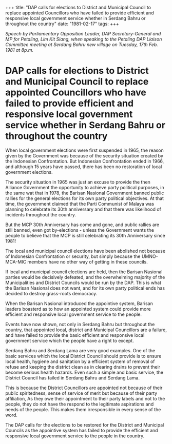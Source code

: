 +++ 
title: "DAP calls for elections to District and Municipal Council to replace appointed Councillors who have failed to provide efficient and responsive local government service whether in Serdang Bahru or throughout the country"
date: "1981-02-17"
tags:
+++

_Speech by Parliamentary Opposition Leader, DAP Secretary-General and MP for Petaling, Lim Kit Siang, when speaking to the Petaling DAP Liaison Committee meeting at Serdang Bahru new village on Tuesday, 17th Feb. 1981 at 8p.m._          

# DAP calls for elections to District and Municipal Council to replace appointed Councillors who have failed to provide efficient and responsive local government service whether in Serdang Bahru or throughout the country

When local government elections were first suspended in 1965, the reason given by the Government was because of the security situation created by the Indonesian Confrontation. But Indonesian Confrontation ended in 1966, and although 15 years have passed, there has been no restoration of local government elections.</u>

The security situation in 1965 was just an excuse to provide the then Alliance Government the opportunity to achieve party political purposes, in the same wat that in 1978, the Barisan Nasional Government banned public rallies for the general elections for its own party political objectives. At that time, the government claimed that the Parti Communist of Malaya was planning to celebrate its 30th anniversary and that there was likelihood of incidents throughout the country.

But the MCP 30th Anniversary has come and gone, and public rallies are still banned, even got by-elections - unless the Government wants the people to believe that the MCP is still celebrating its 30th Anniversary since 1981!

The local and municipal council elections have been abolished not because of Indonesian Confrontation or security, but simply because the UMNO-MCA-MIC members have no other way of getting in these councils.

If local and municipal council elections are held, then the Barisan Nasional parties would be decisively defeated, and the overwhelming majority of the Municipalities and District Councils would be run by the DAP. This is what the Barisan Nasional does not want, and for its own party political ends has decided to destroy grass-roots democracy.

When the Barisan Nasional introduced the appointive system, Barisan leaders boasterd as to how an appointed system could provide more efficient and responsive local government service to the people.

Events have now shown, not only in Serdang Bahru but throughout the country, that appointed local, district and Municipal Councillors are a failure, and have failed to provide the basic efficient and responsive local government service which the people have a right to except.

Serdang Bahru and Serdang Lama are very good examples. One of the basic services which the local District Council should provide is to ensure local health, hygiene and sanitation by a efficient system of removal of refuse and keeping the district clean as in clearing drains to prevent their become serious health hazards. Even such a simple and basic service, the District Council has failed in Serdang Bahru and Serdang Lama.

This is because the District Councillors are appointed not because of their public spiritedness, sense of service of merit but because of their party affiliation, As they owe their appointment to their party labels and not to the people, they do not have the respond to the legitimate aspirations and needs of the people. This makes them irresponsible in every sense of the word.

The DAP calls for the elections to be restored for the District and Municipal Councils as the appointive system has failed to provide the efficient and responsive local government service to the people in the country. 
 
